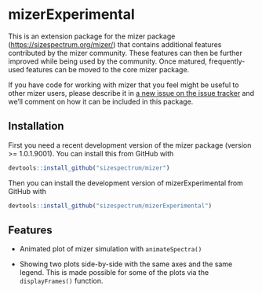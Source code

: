 
# mizerExperimental

<!-- badges: start -->

<!-- badges: end -->

This is an extension package for the mizer package
(<https://sizespectrum.org/mizer/>) that contains additional features
contributed by the mizer community. These features can then be further
improved while being used by the community. Once matured,
frequently-used features can be moved to the core mizer package.

If you have code for working with mizer that you feel might be useful to
other mizer users, please describe it in [a new issue on the issue
tracker](https://github.com/sizespectrum/mizerExperimental/issues/new)
and we’ll comment on how it can be included in this package.

## Installation

<!--
You can install the released version of mizerStarvation from [CRAN](https://CRAN.R-project.org) with: 
``` r 
install.packages("mizerStarvation") 
```
-->

First you need a recent development version of the mizer package
(version \>= 1.0.1.9001). You can install this from GitHub with

``` r
devtools::install_github("sizespectrum/mizer")
```

Then you can install the development version of mizerExperimental from
GitHub with

``` r
devtools::install_github("sizespectrum/mizerExperimental")
```

## Features

  - Animated plot of mizer simulation with `animateSpectra()`

  - Showing two plots side-by-side with the same axes and the same
    legend. This is made possible for some of the plots via the
    `displayFrames()` function.
